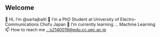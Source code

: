 ## Welcome 

👋 Hi, I’m @sartajbalti
👀 I’m a PhD Student at University of Electro-Communications Chofu Japan
🌱 I’m currently learning ... Machine Learning
📫 How to reach me ...s2140019@edu.cc.uec.ac.jp

